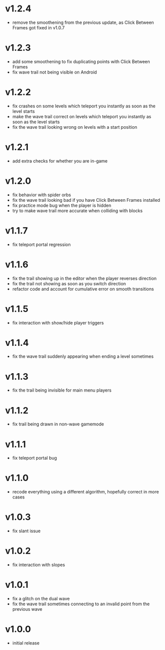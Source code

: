 # v1.2.4
- remove the smoothening from the previous update, as Click Between Frames got fixed in v1.0.7

# v1.2.3

- add some smoothening to fix duplicating points with Click Between Frames
- fix wave trail not being visible on Android

# v1.2.2

- fix crashes on some levels which teleport you instantly as soon as the level starts
- make the wave trail correct on levels which teleport you instantly as soon as the level starts
- fix the wave trail looking wrong on levels with a start position

# v1.2.1

- add extra checks for whether you are in-game

# v1.2.0

- fix behavior with spider orbs
- fix the wave trail looking bad if you have Click Between Frames installed
- fix practice mode bug when the player is hidden
- try to make wave trail more accurate when colliding with blocks

# v1.1.7

- fix teleport portal regression

# v1.1.6

- fix the trail showing up in the editor when the player reverses direction
- fix the trail not showing as soon as you switch direction
- refactor code and account for cumulative error on smooth transitions

# v1.1.5

- fix interaction with show/hide player triggers

# v1.1.4

- fix the wave trail suddenly appearing when ending a level sometimes

# v1.1.3

- fix the trail being invisible for main menu players

# v1.1.2

- fix trail being drawn in non-wave gamemode

# v1.1.1

- fix teleport portal bug

# v1.1.0

- recode everything using a different algorithm, hopefully correct in more cases

# v1.0.3

- fix slant issue

# v1.0.2

- fix interaction with slopes

# v1.0.1

- fix a glitch on the dual wave
- fix the wave trail sometimes connecting to an invalid point from the previous wave

# v1.0.0

- initial release
